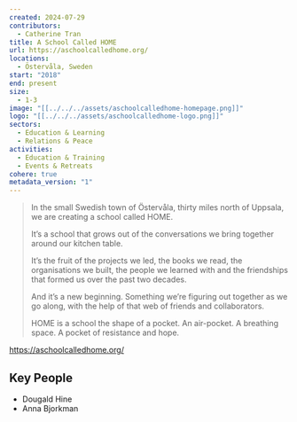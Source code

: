 ```yaml
---
created: 2024-07-29
contributors:
  - Catherine Tran
title: A School Called HOME
url: https://aschoolcalledhome.org/
locations:
  - Östervåla, Sweden
start: "2018"
end: present
size:
  - 1-3
image: "[[../../../assets/aschoolcalledhome-homepage.png]]"
logo: "[[../../../assets/aschoolcalledhome-logo.png]]"
sectors:
  - Education & Learning
  - Relations & Peace
activities:
  - Education & Training
  - Events & Retreats
cohere: true
metadata_version: "1"
---
```

>In the small Swedish town of Östervåla, thirty miles north of Uppsala, we are creating a school called HOME.
>
>It’s a school that grows out of the conversations we bring together around our kitchen table.
>
>It’s the fruit of the projects we led, the books we read, the organisations we built, the people we learned with and the friendships that formed us over the past two decades.
>
>And it’s a new beginning. Something we’re figuring out together as we go along, with the help of that web of friends and collaborators.
>
>HOME is a school the shape of a pocket. An air-pocket. A breathing space. A pocket of resistance and hope.

https://aschoolcalledhome.org/ 

## Key People

- Dougald Hine
- Anna Bjorkman











